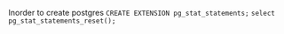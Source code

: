 Inorder to create postgres 
`CREATE EXTENSION pg_stat_statements;`
`select pg_stat_statements_reset();`
